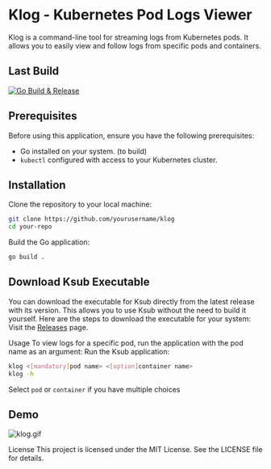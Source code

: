 # Klog - Kubernetes Pod Logs Viewer
Klog is a command-line tool for streaming logs from Kubernetes pods. It allows you to easily view and follow logs from specific pods and containers.

## Last Build
[![Go Build & Release](https://github.com/VegaCorporoptions/klog/actions/workflows/go.yml/badge.svg?branch=main)](https://github.com/VegaCorporoptions/klog/actions/workflows/go.yml)

## Prerequisites

Before using this application, ensure you have the following prerequisites:

- Go installed on your system. (to build)
- `kubectl` configured with access to your Kubernetes cluster.

## Installation
Clone the repository to your local machine:

```bash
git clone https://github.com/yourusername/klog
cd your-repo
```

Build the Go application:
```bash
go build .
```

## Download Ksub Executable
You can download the executable for Ksub directly from the latest release with its version. This allows you to use Ksub without the need to build it yourself. Here are the steps to download the executable for your system:
Visit the [Releases](https://github.com/VegaCorporoptions/Klog/releases/latest) page.

Usage
To view logs for a specific pod, run the application with the pod name as an argument:
Run the Ksub application:
```bash
klog <[mandatory]pod name> <[option]container name>
klog -h
```
Select `pod` or `container` if you have multiple choices

## Demo
![klog.gif](https://github.com/VegaCorporoptions/Klog/blob/main/klog.gif?raw=true)

License
This project is licensed under the MIT License. See the LICENSE file for details.
